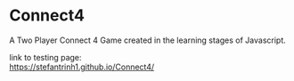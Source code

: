 # Connect4
A Two Player Connect 4 Game created in the learning stages of Javascript.

link to testing page:   
https://stefantrinh1.github.io/Connect4/
